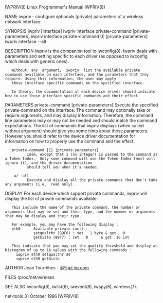IWPRIV(8)                                                                       Linux Programmer's Manual                                                                       IWPRIV(8)

NAME
       iwpriv - configure optionals (private) parameters of a wireless network interface

SYNOPSIS
       iwpriv [interface]
       iwpriv interface private-command [private-parameters]
       iwpriv interface private-command [I] [private-parameters]
       iwpriv interface --all

DESCRIPTION
       Iwpriv is the companion tool to iwconfig(8).  Iwpriv deals with parameters and setting specific to each driver (as opposed to iwconfig which deals with generic ones).

       Without  any  argument,  iwpriv  list the available private commands available on each interface, and the parameters that they require. Using this information, the user may apply
       those interface specific commands on the specified interface.

       In theory, the documentation of each device driver should indicate how to use those interface specific commands and their effect.

PARAMETERS
       private-command [private-parameters]
              Execute the specified private-command on the interface.
              The command may optionally take or require arguments, and may display information. Therefore, the command line parameters may or may not be needed  and  should  match  the
              command expectations. The list of commands that iwpriv displays (when called without argument) should give you some hints about those parameters.
              However you should refer to the device driver documentation for information on how to properly use the command and the effect.

       private-command [I] [private-parameters]
              Idem, except that I (an integer) is passed to the command as a Token Index.  Only some command will use the Token Index (most will ignore it), and the driver documentation
              should tell you when it's needed.

       -a/--all
              Execute and display all the private commands that don't take any arguments (i.e.  read only).

DISPLAY
       For each device which support private commands, iwpriv will display the list of private commands available.

       This include the name of the private command, the number or arguments that may be set and their type, and the number or arguments that may be display and their type.

       For example, you may have the following display :
       eth0      Available private ioctl :
                 setqualthr (89F0) : set   1 byte & get   0
                 gethisto (89F7) : set   0      & get  16 int

       This indicate that you may set the quality threshold and display an histogram of up to 16 values with the following commands :
         iwpriv eth0 setqualthr 20
         iwpriv eth0 gethisto

AUTHOR
       Jean Tourrilhes - jt@hpl.hp.com

FILES
       /proc/net/wireless

SEE ALSO
       iwconfig(8), iwlist(8), iwevent(8), iwspy(8), wireless(7).

net-tools                                                                            31 October 1996                                                                            IWPRIV(8)
